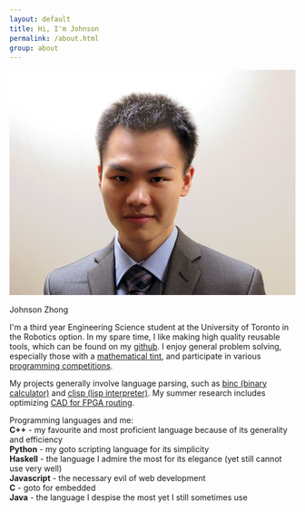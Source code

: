```yaml
---
layout: default
title: Hi, I'm Johnson
permalink: /about.html
group: about
---
```

<div class="side frames">
<img src="res/self.jpg">
<p>Johnson Zhong</p>
</div>



<div class="text-block">
<p>
	I'm a third year Engineering Science student at the University of Toronto in the Robotics option.
	In my spare time, I like making high quality reusable tools, which can be found on my <a href="https://github.com/LemonPi">github</a>.
	I enjoy general problem solving, especially those with a <a href="https://projecteuler.net/">mathematical tint</a>, and participate
	in various <a href="res/ieee.jpg">programming competitions</a>. 
</p>
<p>
	My projects generally involve language parsing, such as 
	<a href="projects/bincalc/#second/">binc (binary calculator)</a> and
	<a href="projects/clisp/">clisp (lisp interpreter)</a>.
	My summer research includes optimizing <a href="https://github.com/verilog-to-routing/vtr-verilog-to-routing">CAD for FPGA routing</a>.
</p>
<p>
	Programming languages and me:<br>
	<strong>C++</strong> - my favourite and most proficient language because of its generality and efficiency<br>
	<strong>Python</strong> - my goto scripting language for its simplicity<br>
	<strong>Haskell</strong> - the language I admire the most for its elegance (yet still cannot use very well)<br>
	<strong>Javascript</strong> - the necessary evil of web development<br>
	<strong>C</strong> - goto for embedded<br>
	<strong>Java</strong> - the language I despise the most yet I still sometimes use<br>
</p>
</div>
